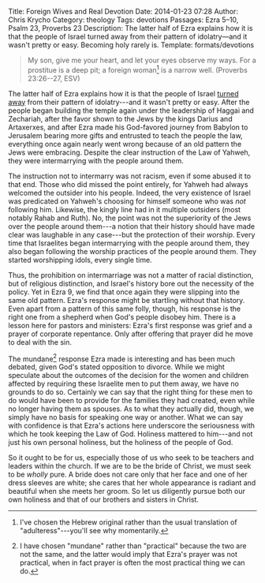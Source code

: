 Title: Foreign Wives and Real Devotion
Date: 2014-01-23 07:28
Author: Chris Krycho
Category: theology
Tags: devotions
Passages: Ezra 5–10, Psalm 23, Proverbs 23
Description: The latter half of Ezra explains how it is that the people of Israel turned away from their pattern of idolatry—and it wasn't pretty or easy. Becoming holy rarely is.
Template: formats/devotions

> My son, give me your heart,
> and let your eyes observe my ways.
> For a prostitue is a deep pit;
> a foreign woman[^fw] is a narrow well. (Proverbs 23:26--27, ESV)

The latter half of Ezra explains how it is that the people of Israel [turned away](/2014/justice-mercy-same-stroke/) from their pattern of idolatry---and it wasn't pretty or easy. After the people began building the temple again under the leadership of Haggai and Zechariah, after the favor shown to the Jews by the kings Darius and Artaxerxes, and after Ezra made his God-favored journey from Babylon to Jerusalem bearing more gifts and entrusted to teach the people the law, everything once again nearly went wrong because of an old pattern the Jews were embracing. Despite the clear instruction of the Law of Yahweh, they were intermarrying with the people around them.

The instruction not to intermarry was not racism, even if some abused it to that end. Those who did missed the point entirely, for Yahweh had always welcomed the outsider into his people. Indeed, the very existence of Israel was predicated on Yahweh's choosing for himself someone who was *not* following him. Likewise, the kingly line had in it multiple outsiders (most notably Rahab and Ruth). No, the point was not the superiority of the Jews over the people around them---a notion that their history should have made clear was laughable in any case---but the protection of their *worship*. Every time that Israelites began intermarrying with the people around them, they also began following the worship practices of the people around them. They started worshipping idols, every single time.

Thus, the prohibition on intermarriage was not a matter of racial distinction, but of religious distinction, and Israel's history bore out the necessity of the policy. Yet in Ezra 9, we find that once again they were slipping into the same old pattern. Ezra's response might be startling without that history. Even apart from a pattern of this same folly, though, his response is the right one from a shepherd when God's people disobey him. There is a lesson here for pastors and ministers: Ezra's first response was grief and a prayer of corporate repentance. Only after offering that prayer did he move to deal with the sin.

The mundane[^mundane] response Ezra made is interesting and has been much debated, given God's stated opposition to divorce. While we might speculate about the outcomes of the decision for the women and children affected by requiring these Israelite men to put them away, we have no grounds to do so. Certainly we can say that the right thing for these men to do would have been to provide for the families they had created, even while no longer having them as spouses. As to what they actually did, though, we simply have no basis for speaking one way or another. What we can say with confidence is that Ezra's actions here underscore the seriousness with which he took keeping the Law of God. Holiness mattered to him---and not just his own personal holiness, but the holiness of the people of God.

So it ought to be for us, especially those of us who seek to be teachers and leaders within the church. If we are to be the bride of Christ, we must seek to be *wholly* pure. A bride does not care only that her face and one of her dress sleeves are white; she cares that her whole appearance is radiant and beautiful when she meets her groom. So let us diligently pursue both our own holiness and that of our brothers and sisters in Christ.

[^fw]: I've chosen the Hebrew original rather than the usual translation of "adulteress"---you'll see why momentarily.

[^mundane]: I have chosen "mundane" rather than "practical" because the two are not the same, and the latter would imply that Ezra's prayer was not practical, when in fact prayer is often the most practical thing we can do.
